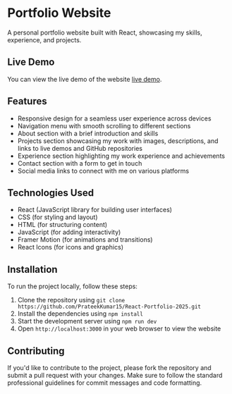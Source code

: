 **Portfolio Website**
======================

A personal portfolio website built with React, showcasing my skills, experience, and projects.

**Live Demo**
-------------

You can view the live demo of the website [live demo](https://react-portfolio-2025.onrender.com/).

**Features**
------------

* Responsive design for a seamless user experience across devices
* Navigation menu with smooth scrolling to different sections
* About section with a brief introduction and skills
* Projects section showcasing my work with images, descriptions, and links to live demos and GitHub repositories
* Experience section highlighting my work experience and achievements
* Contact section with a form to get in touch
* Social media links to connect with me on various platforms

**Technologies Used**
--------------------

* React (JavaScript library for building user interfaces)
* CSS (for styling and layout)
* HTML (for structuring content)
* JavaScript (for adding interactivity)
* Framer Motion (for animations and transitions)
* React Icons (for icons and graphics)

**Installation**
---------------

To run the project locally, follow these steps:

1. Clone the repository using `git clone https://github.com/PrateekKumar15/React-Portfolio-2025.git`
2. Install the dependencies using `npm install`
3. Start the development server using `npm run dev`
4. Open `http://localhost:3000` in your web browser to view the website

**Contributing**
---------------

If you'd like to contribute to the project, please fork the repository and submit a pull request with your changes. Make sure to follow the standard professional guidelines for commit messages and code formatting.

